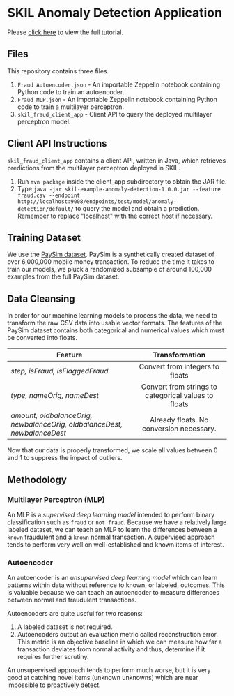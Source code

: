 # SKIL Anomaly Detection Application

Please [click here](https://blog.skymind.ai/multi-tier-system-for-detecting-fraud-with-ai-and-deep-learning/) to view the full tutorial.

## Files

This repository contains three files.

1. `Fraud Autoencoder.json` - An importable Zeppelin notebook containing Python code to train an autoencoder.
2. `Fraud MLP.json` - An importable Zeppelin notebook containing Python code to train a multilayer perceptron.
3. `skil_fraud_client_app` - Client API to query the deployed multilayer perceptron model.

## Client API Instructions

`skil_fraud_client_app` contains a client API, written in Java, which retrieves predictions from the multilayer perceptron deployed in SKIL.

1. Run `mvn package` inside the client_app subdirectory to obtain the JAR file.
2. Type `java -jar skil-example-anomaly-detection-1.0.0.jar --feature fraud.csv --endpoint http://localhost:9008/endpoints/test/model/anomaly-detection/default/` to query the model and obtain a prediction. Remember to replace "localhost" with the correct host if necessary.

## Training Dataset

We use the [PaySim dataset](https://www.kaggle.com/ntnu-testimon/paysim1/data). PaySim is a synthetically created dataset of over 6,000,000 mobile money transaction. To reduce the time it takes to train our models, we pluck a randomized subsample of around 100,000 examples from the full PaySim dataset.

## Data Cleansing

In order for our machine learning models to process the data, we need to transform the raw CSV data into usable vector formats. The features of the PaySim dataset contains both categorical and numerical values which must be converted into floats.

| Feature | Transformation |
| ----- |:--------------------:|
|  *step, isFraud, isFlaggedFraud* | Convert from integers to floats |
|  *type, nameOrig, nameDest* | Convert from strings to categorical values to floats |
|  *amount, oldbalanceOrig, newbalanceOrig, oldbalanceDest, newbalanceDest* | Already floats. No conversion necessary. |

Now that our data is properly transformed, we scale all values between 0 and 1 to suppress the impact of outliers.

## Methodology

### Multilayer Perceptron (MLP)

An MLP is a *supervised deep learning model* intended to perform binary classification such as `fraud` or `not fraud`. Because we have a relatively large labeled dataset, we can teach an MLP to learn the differences between a `known` fraudulent and a `known` normal transaction. A supervised approach tends to perform very well on well-established and known items of interest.

### Autoencoder

An autoencoder is an *unsupervised deep learning model* which can learn patterns within data without reference to known, or labeled, outcomes. This is valuable because we can teach an autoencoder to measure differences between normal and fraudulent transactions.

Autoencoders are quite useful for two reasons:

1. A labeled dataset is not required.
2. Autoencoders output an evaluation metric called reconstruction error. This metric is an objective baseline in which we can measure how far a transaction deviates from normal activity and thus, determine if it requires further scrutiny.

An unsupervised approach tends to perform much worse, but it is very good at catching novel items (unknown unknowns) which are near impossible to proactively detect.
